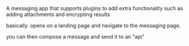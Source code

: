A messaging app that supports plugins to add extra 
functionality such as adding attachments and encrypting results

basically. opens on a landing page and navigate to the messaging page.

you can then compose a message and send it to an "api"